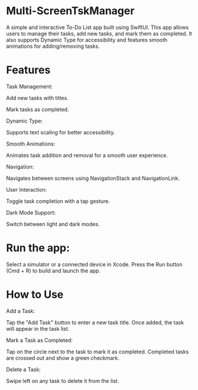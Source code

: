 # Multi-ScreenTskManager
A simple and interactive To-Do List app built using SwiftUI. This app allows users to manage their tasks, add new tasks, and mark them as completed. It also supports Dynamic Type for accessibility and features smooth animations for adding/removing tasks.

# Features
Task Management:

Add new tasks with titles.


Mark tasks as completed.


Dynamic Type:


Supports text scaling for better accessibility.


Smooth Animations:


Animates task addition and removal for a smooth user experience.


Navigation:


Navigates between screens using NavigationStack and NavigationLink.


User Interaction:


Toggle task completion with a tap gesture.


Dark Mode Support:


Switch between light and dark modes.


# Run the app:


Select a simulator or a connected device in Xcode.
Press the Run button (Cmd + R) to build and launch the app.


# How to Use


Add a Task:


Tap the "Add Task" button to enter a new task title.
Once added, the task will appear in the task list.


Mark a Task as Completed:


Tap on the circle next to the task to mark it as completed.
Completed tasks are crossed out and show a green checkmark.


Delete a Task:


Swipe left on any task to delete it from the list.
